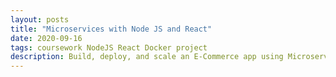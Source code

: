 ```yaml
---
layout: posts
title: "Microservices with Node JS and React"
date: 2020-09-16
tags: coursework NodeJS React Docker project
description: Build, deploy, and scale an E-Commerce app using Microservices built with Node, React, Docker and Kubernetes.
---
```

